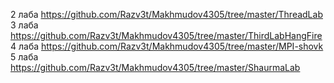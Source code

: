 2 лаба https://github.com/Razv3t/Makhmudov4305/tree/master/ThreadLab    
3 лаба https://github.com/Razv3t/Makhmudov4305/tree/master/ThirdLabHangFire  
4 лаба https://github.com/Razv3t/Makhmudov4305/tree/master/MPI-shovk   
5 лаба https://github.com/Razv3t/Makhmudov4305/tree/master/ShaurmaLab  
